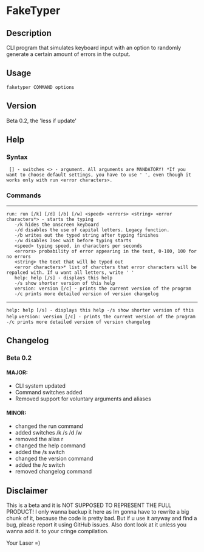 # FakeTyper
## Description
CLI program that simulates keyboard input with an option to randomly generate a certain amount of errors in the output.
## Usage
`faketyper COMMAND options`
## Version
Beta 0.2, the 'less if update'
## Help
### Syntax
`
[] - switches
<> - argument. All arguments are MANDATORY! *If you want to choose default settings, you have to use ' ',
even though it works only with run <error characters>.`
### Commands
-------------------------------------------------------------------
```
run: run [/k] [/d] [/b] [/w] <speed> <errors> <string> <error characters*> - starts the typing
   -/k hides the onscreen keyboard
   -/d disables the use of capital letters. Legacy function.
   -/b writes out the typed string after typing finishes
   -/w disables 3sec wait before typing starts
   <speed> typing speed, in characters per seconds
   <errors> probability of error appearing in the text, 0-100, 100 for no errors
   <string> the text that will be typed out
   <error characters>* list of charcters that error characters will be repalced with. If u want all letters, write ' '
   help: help [/s] - displays this help
   -/s show shorter version of this help
   version: version [/c] - prints the current version of the program
   -/c prints more detailed version of version changelog
   ```
   -----------------------------------------------------------------
`help: help [/s] - displays this help
    -/s show shorter version of this help`
`version: version [/c] - prints the current version of the program
       -/c prints more detailed version of version changelog`

## Changelog
### Beta 0.2
#### MAJOR:
- CLI system updated
- Command switches added
- Removed support for voluntary arguments and aliases
#### MINOR:
- changed the run command
- added switches /k /s /d /w
- removed the alias r
- changed the help command
- added the /s switch
- changed the version command
- added the /c switch
- removed changelog command
## Disclaimer
This is a beta and it is NOT SUPPOSED TO REPRESENT THE FULL PRODUCT! I only wanna backup it here as Im gonna have to rewrite a big chunk of it, because the code is pretty bad. But if u use it anyway and find a bug, please report it using GitHub issues. Also dont look at it unless you wanna add it. to your cringe compilation.

Your Laser =)
